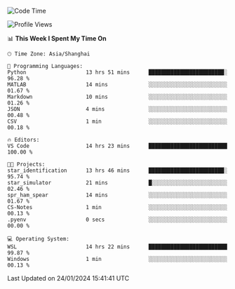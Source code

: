 <!--START_SECTION:waka-->
![Code Time](http://img.shields.io/badge/Code%20Time-1%2C465%20hrs%2025%20mins-blue)

![Profile Views](http://img.shields.io/badge/Profile%20Views-0-blue)

📊 **This Week I Spent My Time On** 

```text
🕑︎ Time Zone: Asia/Shanghai

💬 Programming Languages: 
Python                   13 hrs 51 mins      ████████████████████████░   96.28 % 
MATLAB                   14 mins             ░░░░░░░░░░░░░░░░░░░░░░░░░   01.67 % 
Markdown                 10 mins             ░░░░░░░░░░░░░░░░░░░░░░░░░   01.26 % 
JSON                     4 mins              ░░░░░░░░░░░░░░░░░░░░░░░░░   00.48 % 
CSV                      1 min               ░░░░░░░░░░░░░░░░░░░░░░░░░   00.18 % 

🔥 Editors: 
VS Code                  14 hrs 23 mins      █████████████████████████   100.00 % 

🐱‍💻 Projects: 
star_identification      13 hrs 46 mins      ████████████████████████░   95.74 % 
star_simulator           21 mins             █░░░░░░░░░░░░░░░░░░░░░░░░   02.46 % 
spr_ham_spear            14 mins             ░░░░░░░░░░░░░░░░░░░░░░░░░   01.67 % 
CS-Notes                 1 min               ░░░░░░░░░░░░░░░░░░░░░░░░░   00.13 % 
.pyenv                   0 secs              ░░░░░░░░░░░░░░░░░░░░░░░░░   00.00 % 

💻 Operating System: 
WSL                      14 hrs 22 mins      █████████████████████████   99.87 % 
Windows                  1 min               ░░░░░░░░░░░░░░░░░░░░░░░░░   00.13 % 
```


 Last Updated on 24/01/2024 15:41:41 UTC
<!--END_SECTION:waka-->